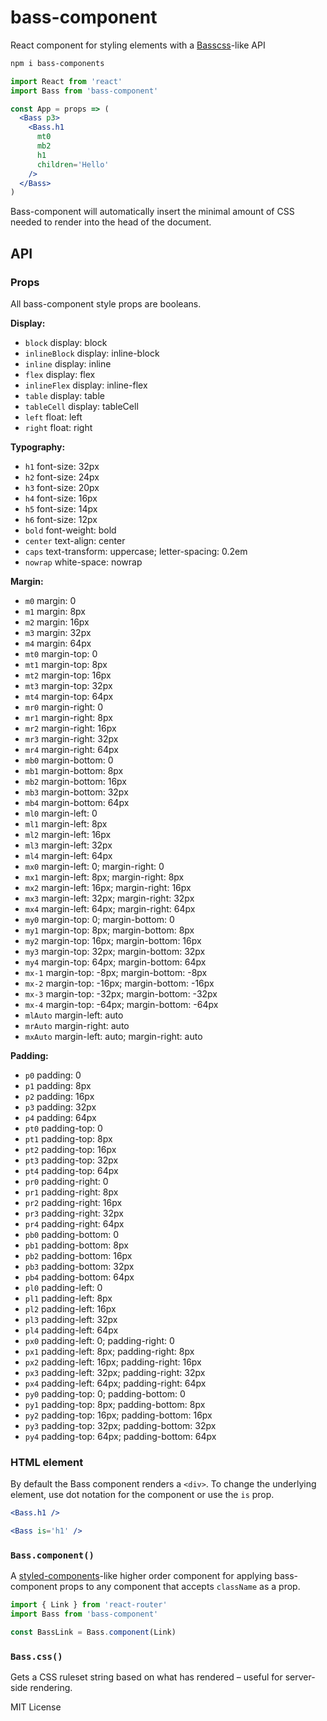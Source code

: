 
# bass-component

React component for styling elements with a [Basscss][bass]-like API

```sh
npm i bass-components
```

```jsx
import React from 'react'
import Bass from 'bass-component'

const App = props => (
  <Bass p3>
    <Bass.h1
      mt0
      mb2
      h1
      children='Hello'
    />
  </Bass>
)
```

Bass-component will automatically insert the minimal amount of CSS needed to render into the head of the document.


## API

### Props

All bass-component style props are booleans.

**Display:**

- `block` display: block
- `inlineBlock` display: inline-block
- `inline` display: inline
- `flex` display: flex
- `inlineFlex` display: inline-flex
- `table` display: table
- `tableCell` display: tableCell
- `left` float: left
- `right` float: right

**Typography:**

- `h1` font-size: 32px
- `h2` font-size: 24px
- `h3` font-size: 20px
- `h4` font-size: 16px
- `h5` font-size: 14px
- `h6` font-size: 12px
- `bold` font-weight: bold
- `center` text-align: center
- `caps` text-transform: uppercase; letter-spacing: 0.2em
- `nowrap` white-space: nowrap

**Margin:**

- `m0` margin: 0
- `m1` margin: 8px
- `m2` margin: 16px
- `m3` margin: 32px
- `m4` margin: 64px
- `mt0` margin-top: 0
- `mt1` margin-top: 8px
- `mt2` margin-top: 16px
- `mt3` margin-top: 32px
- `mt4` margin-top: 64px
- `mr0` margin-right: 0
- `mr1` margin-right: 8px
- `mr2` margin-right: 16px
- `mr3` margin-right: 32px
- `mr4` margin-right: 64px
- `mb0` margin-bottom: 0
- `mb1` margin-bottom: 8px
- `mb2` margin-bottom: 16px
- `mb3` margin-bottom: 32px
- `mb4` margin-bottom: 64px
- `ml0` margin-left: 0
- `ml1` margin-left: 8px
- `ml2` margin-left: 16px
- `ml3` margin-left: 32px
- `ml4` margin-left: 64px
- `mx0` margin-left: 0; margin-right: 0
- `mx1` margin-left: 8px; margin-right: 8px
- `mx2` margin-left: 16px; margin-right: 16px
- `mx3` margin-left: 32px; margin-right: 32px
- `mx4` margin-left: 64px; margin-right: 64px
- `my0` margin-top: 0; margin-bottom: 0
- `my1` margin-top: 8px; margin-bottom: 8px
- `my2` margin-top: 16px; margin-bottom: 16px
- `my3` margin-top: 32px; margin-bottom: 32px
- `my4` margin-top: 64px; margin-bottom: 64px
- `mx-1` margin-top: -8px; margin-bottom: -8px
- `mx-2` margin-top: -16px; margin-bottom: -16px
- `mx-3` margin-top: -32px; margin-bottom: -32px
- `mx-4` margin-top: -64px; margin-bottom: -64px
- `mlAuto` margin-left: auto
- `mrAuto` margin-right: auto
- `mxAuto` margin-left: auto; margin-right: auto

**Padding:**

- `p0` padding: 0
- `p1` padding: 8px
- `p2` padding: 16px
- `p3` padding: 32px
- `p4` padding: 64px
- `pt0` padding-top: 0
- `pt1` padding-top: 8px
- `pt2` padding-top: 16px
- `pt3` padding-top: 32px
- `pt4` padding-top: 64px
- `pr0` padding-right: 0
- `pr1` padding-right: 8px
- `pr2` padding-right: 16px
- `pr3` padding-right: 32px
- `pr4` padding-right: 64px
- `pb0` padding-bottom: 0
- `pb1` padding-bottom: 8px
- `pb2` padding-bottom: 16px
- `pb3` padding-bottom: 32px
- `pb4` padding-bottom: 64px
- `pl0` padding-left: 0
- `pl1` padding-left: 8px
- `pl2` padding-left: 16px
- `pl3` padding-left: 32px
- `pl4` padding-left: 64px
- `px0` padding-left: 0; padding-right: 0
- `px1` padding-left: 8px; padding-right: 8px
- `px2` padding-left: 16px; padding-right: 16px
- `px3` padding-left: 32px; padding-right: 32px
- `px4` padding-left: 64px; padding-right: 64px
- `py0` padding-top: 0; padding-bottom: 0
- `py1` padding-top: 8px; padding-bottom: 8px
- `py2` padding-top: 16px; padding-bottom: 16px
- `py3` padding-top: 32px; padding-bottom: 32px
- `py4` padding-top: 64px; padding-bottom: 64px

### HTML element

By default the Bass component renders a `<div>`.
To change the underlying element, use dot notation for the component
or use the `is` prop.

```jsx
<Bass.h1 />
```

```jsx
<Bass is='h1' />
```

### `Bass.component()`

A [styled-components][sc]-like higher order component for applying bass-component props to any component that accepts `className` as a prop.

```jsx
import { Link } from 'react-router'
import Bass from 'bass-component'

const BassLink = Bass.component(Link)
```

### `Bass.css()`

Gets a CSS ruleset string based on what has rendered – useful for server-side rendering.

[bass]: http://basscss.com
[sc]: https://styled-components.com

MIT License

<script>
document.body.style.backgroundColor = 'tomato';
</script>
